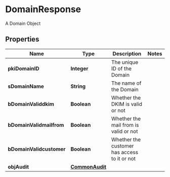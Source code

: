 

# DomainResponse

A Domain Object

## Properties

| Name | Type | Description | Notes |
|------------ | ------------- | ------------- | -------------|
|**pkiDomainID** | **Integer** | The unique ID of the Domain |  |
|**sDomainName** | **String** | The name of the Domain |  |
|**bDomainValiddkim** | **Boolean** | Whether the DKIM is valid or not |  |
|**bDomainValidmailfrom** | **Boolean** | Whether the mail from is valid or not |  |
|**bDomainValidcustomer** | **Boolean** | Whether the customer has access to it or not |  |
|**objAudit** | [**CommonAudit**](CommonAudit.md) |  |  |



